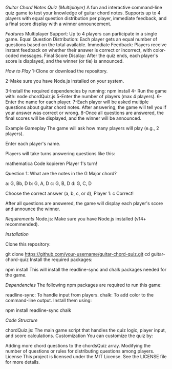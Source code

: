 _Guitar Chord Notes Quiz (Multiplayer)_
A fun and interactive command-line quiz game to test your knowledge of guitar chord notes. Supports up to 4 players with equal question distribution per player, immediate feedback, and a final score display with a winner announcement.

_Features_
Multiplayer Support: Up to 4 players can participate in a single game.
Equal Question Distribution: Each player gets an equal number of questions based on the total available.
Immediate Feedback: Players receive instant feedback on whether their answer is correct or incorrect, with color-coded messages.
Final Score Display: After the quiz ends, each player's score is displayed, and the winner (or tie) is announced.

_How to Play_
1-Clone or download the repository.

2-Make sure you have Node.js installed on your system.

3-Install the required dependencies by running: npm install
4- Run the game with: node chordQuiz.js
5-Enter the number of players (max 4 players).
6-Enter the name for each player.
7-Each player will be asked multiple questions about guitar chord notes. After answering, the game will tell you if your answer was correct or wrong.
8-Once all questions are answered, the final scores will be displayed, and the winner will be announced.

Example Gameplay
The game will ask how many players will play (e.g., 2 players).

Enter each player's name.

Players will take turns answering questions like this:

mathematica
Code kopieren
Player 1's turn!

Question 1: What are the notes in the G Major chord?

a: G, Bb, D
b: G, A, D
c: G, B, D
d: G, C, D

Choose the correct answer (a, b, c, or d), Player 1: c
Correct!

After all questions are answered, the game will display each player's score and announce the winner.

_Requirements_
Node.js: Make sure you have Node.js installed (v14+ recommended).

_Installation_

Clone this repository:

git clone https://github.com/your-username/guitar-chord-quiz.git
cd guitar-chord-quiz
Install the required packages:

npm install
This will install the readline-sync and chalk packages needed for the game.

_Dependencies_
The following npm packages are required to run this game:

readline-sync: To handle input from players.
chalk: To add color to the command-line output.
Install them using:

npm install readline-sync chalk

_Code Structure_

chordQuiz.js: The main game script that handles the quiz logic, player input, and score calculations.
Customization
You can customize the quiz by:

Adding more chord questions to the chordsQuiz array.
Modifying the number of questions or rules for distributing questions among players.
License
This project is licensed under the MIT License. See the LICENSE file for more details.
